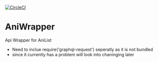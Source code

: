 [![CircleCI](https://circleci.com/gh/bote795/AniWrapper.svg?style=shield&circle-token=ce2f33360f50fe15289d265ebcbdf06f32f21360)](https://circleci.com/gh/bote795/AniWrapper)
# AniWrapper
Api Wrapper for AniList

* Need to inclue require('graphql-request') seperatly as it is not bundled
* since it currently has a problem will look into chaninging later
